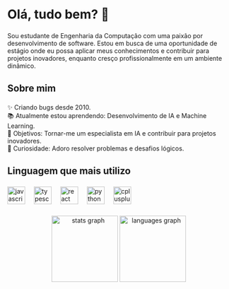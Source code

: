<h1 align="left">Olá, tudo bem? 👋</h1>

###

<p align="left">Sou estudante de Engenharia da Computação com uma paixão por desenvolvimento de software. Estou em busca de uma oportunidade de estágio onde eu possa aplicar meus conhecimentos e contribuir para projetos inovadores, enquanto cresço profissionalmente em um ambiente dinâmico.</p>

###

<h2 align="left">Sobre mim</h2>

###

<p align="left">✨ Criando bugs desde 2010. <br>📚 Atualmente estou aprendendo: Desenvolvimento de IA e Machine Learning. <br>🎯 Objetivos: Tornar-me um especialista em IA e contribuir para projetos inovadores. <br>🎲 Curiosidade: Adoro resolver problemas e desafios lógicos.</p>

###

<h2 align="left">Linguagem que mais utilizo</h2>

###

<div align="left">
  <img src="https://cdn.jsdelivr.net/gh/devicons/devicon/icons/javascript/javascript-original.svg" height="40" alt="javascript logo"  />
  <img width="12" />
  <img src="https://cdn.jsdelivr.net/gh/devicons/devicon/icons/typescript/typescript-original.svg" height="40" alt="typescript logo"  />
  <img width="12" />
  <img src="https://cdn.jsdelivr.net/gh/devicons/devicon/icons/react/react-original.svg" height="40" alt="react logo"  />
  <img width="12" />
  <img src="https://cdn.jsdelivr.net/gh/devicons/devicon/icons/python/python-original.svg" height="40" alt="python logo"  />
  <img width="12" />
  <img src="https://cdn.jsdelivr.net/gh/devicons/devicon/icons/cplusplus/cplusplus-original.svg" height="40" alt="cplusplus logo"  />
</div>

###

<div align="center">
  <img src="https://github-readme-stats.vercel.app/api?username=viniciusfeitosaa&hide_title=false&hide_rank=false&show_icons=true&include_all_commits=true&count_private=true&disable_animations=false&theme=react&locale=en&hide_border=false&order=1" height="150" alt="stats graph"  />
  <img src="https://github-readme-stats.vercel.app/api/top-langs?username=viniciusfeitosaa&locale=pt-br&hide_title=false&layout=compact&card_width=320&langs_count=5&theme=react&hide_border=false&order=2" height="150" alt="languages graph"  />
</div>

###
